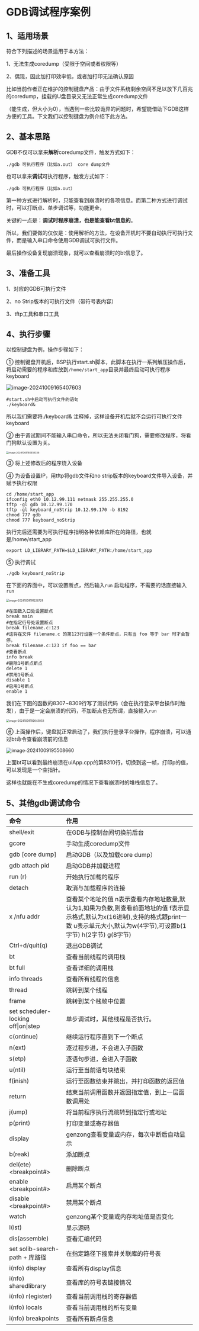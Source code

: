 # GDB调试程序案例



## 1、适用场景

符合下列描述的场景适用于本方法：

1、无法生成coredump（受限于空间或者权限等）

2、偶现，因此加打印效率低，或者加打印无法确认原因

比如当前作者正在维护的控制键盘产品：由于文件系统剩余空间不足以放下几百兆的coredump，挂载的U盘目录又无法正常生成coredump文件

（能生成，但大小为0），当遇到一些比较诡异的问题时，希望能借助下GDB这样方便的工具。下文我们以控制键盘为例介绍下此方法。



## 2、基本思路

GDB不仅可以拿来**解析**coredump文件，触发方式如下：

```shell
./gdb 可执行程序（比如a.out） core dump文件
```

也可以拿来**调试**可执行程序，触发方式如下：

```shell
./gdb 可执行程序（比如a.out）
```

第一种方式进行解析时，只能查看到崩溃时的各项信息。而第二种方式进行调试时，可以打断点、单步调试等，功能更全，

关键的一点是：**调试时程序崩溃，也是能查看bt信息的**。

所以，我们要做的仅仅是：使用解析的方法，在设备开机时不要自动执行可执行文件，而是输入串口命令使用GDB调试可执行文件。

最后操作设备复现崩溃现象，就可以查看崩溃时的bt信息了。



## 3、准备工具

1、对应的GDB可执行文件

2、no Strip版本的可执行文件（带符号表内容）

3、tftp工具和串口工具



## 4、执行步骤

以控制键盘为例，操作步骤如下：

① 控制键盘开机后，BSP执行start.sh脚本，此脚本在执行一系列解压操作后，将启动需要的程序和库放到`/home/start_app`目录并最终启动可执行程序keyboard

![image-20241009165407603](./image/GDB调试程序案例/image-20241009165407603.png)

```shell
#start.sh中启动可执行文件的语句
./keyboard&
```

所以我们需要将./keyboard& 注释掉，这样设备开机后就不会运行可执行文件keyboard

② 由于调试期间不能输入串口命令，所以无法关闭看门狗，需要修改程序，将看门狗默认设置为关。

<img src="./image/GDB调试程序案例/image-20241009185658338.png" alt="image-20241009185658338" style="zoom:44%;" />

③ 将上述修改后的程序烧入设备

④ 为设备设置IP，用tftp将gdb文件和no strip版本的keyboard文件导入设备，并赋予执行权限

```shell
cd /home/start_app
ifconfig eth0 10.12.99.111 netmask 255.255.255.0
tftp -gl gdb 10.12.99.170
tftp -gl keyboard_noStrip 10.12.99.170 -b 8192
chmod 777 gdb 
chmod 777 keyboard_noStrip
```

执行完后还需要为可执行程序指明各种依赖库所在的路径，也就是/home/start_app

```shell
export LD_LIBRARY_PATH=$LD_LIBRARY_PATH:/home/start_app
```

⑤ 执行调试

```shell
./gdb keyboard_noStrip
```

在下面的界面中，可以设置断点，然后输入`run` 启动程序，不需要的话直接输入`run`

<img src="./image/GDB调试程序案例/image-20241009191226729.png" alt="image-20241009191226729" style="zoom: 50%;" />

```shell
#在函数入口处设置断点
break main  
#在指定行号处设置断点
break filename.c:123
#这将在文件 filename.c 的第123行设置一个条件断点，只有当 foo 等于 bar 时才会暂停。
break filename.c:123 if foo == bar
#查看断点
info break
#删除1号断点断点
delete 1 
#禁用1号断点
disable 1
#启用1号断点
enable 1
```

我们在下图的函数的8307~8309行写了测试代码（会在执行登录平台操作时触发），由于是一定会崩溃的代码，不加断点也无所谓，直接输入`run`

<img src="./image/GDB调试程序案例/image-20241009192643033.png" alt="image-20241009192643033" style="zoom:50%;" />

⑥ 上面操作后，键盘就正常启动了，我们执行登录平台操作，程序崩溃，可以通过bt命令查看崩溃前的信息

<img src="./image/GDB调试程序案例/image-20241009195508660.png" alt="image-20241009195508660" style="zoom:90%;" />

上面bt可以看到最终崩溃在uiApp.cpp的第8310行，切换到这一帧，打印p的值，可以发现是一个空指针。

这样也就能在不生成coredump的情况下查看崩溃时的堆栈信息了。



## 5、其他gdb调试命令



| 命令                                 | 作用                                                         |
| :----------------------------------- | :----------------------------------------------------------- |
| shell/exit                           | 在GDB与控制台间切换前后台                                    |
| gcore                                | 手动生成coredump文件                                         |
| gdb  <program> [core dump]           | 启动GDB（以及加载core dump）                                 |
| gdb  attach pid                      | 启动GDB并加载进程<pid>                                       |
| run (r)                              | 开始执行加载的程序                                           |
| detach                               | 取消与加载程序的连接                                         |
| x /nfu addr                          | 查看某个地址的值   n表示查看内存地址数量,默认为1,如果为负数,则查看前面地址的值   f表示显示格式,默认为x(16进制),支持的格式跟print一致   u表示单元大小,默认为w(4字节),可设置b(1字节) h(2字节) g(8字节) |
| Ctrl+d/quit(q)                       | 退出GDB调试                                                  |
| bt                                   | 查看当前线程的调用栈                                         |
| bt full                              | 查看详细的调用栈                                             |
| info threads                         | 查看所有线程的信息                                           |
| thread <num>                         | 跳转到某个线程                                               |
| frame <num>                          | 跳转到某个栈帧中位置                                         |
| set scheduler-locking  off\|on\|step | 单步调试时，其他线程是否执行。                               |
| c(ontinue)                           | 继续运行程序直到下一个断点                                   |
| n(ext)                               | 逐过程步进，不会进入子函数                                   |
| s(etp)                               | 逐语句步进，会进入子函数                                     |
| u(ntil)                              | 运行至当前语句块结束                                         |
| f(inish)                             | 运行至函数结束并跳出，并打印函数的返回值                     |
| return                               | 结束当前调用函数并返回指定值，到上一层函数调用处             |
| j(ump)                               | 将当前程序执行流跳转到指定行或地址                           |
| p(print) <what>                      | 打印变量或寄存器值                                           |
| display <what>                       | genzong查看变量或内存，每次中断后自动显示                    |
| b(reak) <where>                      | 添加断点                                                     |
| del(ete) <breakpoint#>               | 删除断点                                                     |
| enable <breakpoint#>                 | 启用某个断点                                                 |
| disable <breakpoint#>                | 禁用某个断点                                                 |
| watch <where>                        | genzong某个变量或内存地址值是否变化                          |
| l(ist)                               | 显示源码                                                     |
| dis(assemble)                        | 查看汇编代码                                                 |
| set solib-search-path + 库路径       | 在指定路径下搜索并关联库的符号表                             |
| i(nfo) display                       | 查看所有display信息                                          |
| i(nfo) sharedlibrary                 | 查看库的符号表链接情况                                       |
| i(nfo) r(egister)                    | 查看当前调用栈的寄存器值                                     |
| i(nfo) locals                        | 查看当前调用栈的所有变量                                     |
| i(nfo) breakpoints                   | 查看所有断点信息                                             |